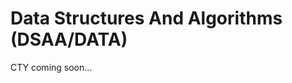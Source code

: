 # Data Structures And Algorithms (DSAA/DATA) 
CTY
coming soon...

<!-- 
End of session notes:

Logout of: 
- github
- vs code
- google
- monkeytype

-->
